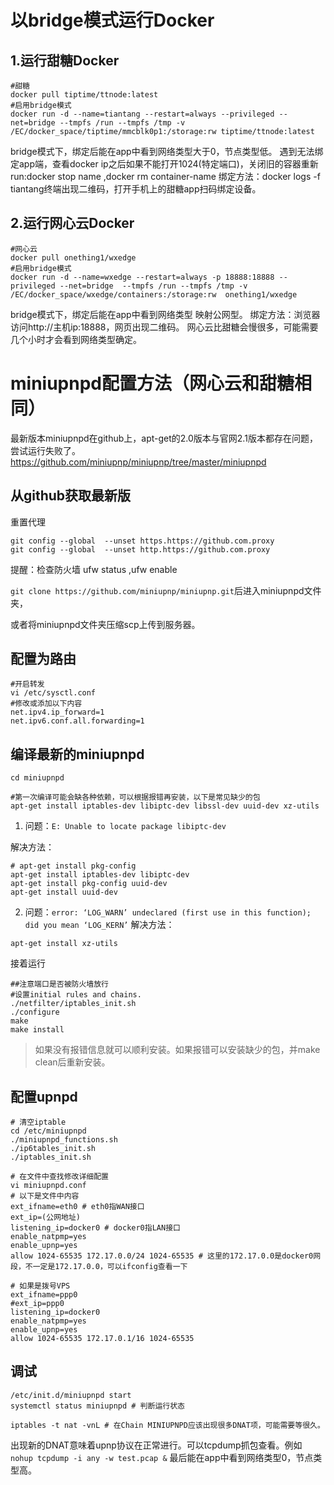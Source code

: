 # 以bridge模式运行Docker
## 1.运行甜糖Docker

```shell
#甜糖
docker pull tiptime/ttnode:latest
#启用bridge模式
docker run -d --name=tiantang --restart=always --privileged --net=bridge --tmpfs /run --tmpfs /tmp -v /EC/docker_space/tiptime/mmcblk0p1:/storage:rw tiptime/ttnode:latest
```

bridge模式下，绑定后能在app中看到网络类型大于0，节点类型低。
遇到无法绑定app端，查看docker ip之后如果不能打开1024(特定端口)，关闭旧的容器重新run:docker stop name ,docker rm container-name
绑定方法：docker logs -f tiantang终端出现二维码，打开手机上的甜糖app扫码绑定设备。

## 2.运行网心云Docker

```shell
#网心云
docker pull onething1/wxedge
#启用bridge模式
docker run -d --name=wxedge --restart=always -p 18888:18888 --privileged --net=bridge  --tmpfs /run --tmpfs /tmp -v /EC/docker_space/wxedge/containers:/storage:rw  onething1/wxedge
```

bridge模式下，绑定后能在app中看到网络类型 映射公网型。
绑定方法：浏览器访问http://主机ip:18888，网页出现二维码。
网心云比甜糖会慢很多，可能需要几个小时才会看到网络类型确定。

# miniupnpd配置方法（网心云和甜糖相同）
最新版本miniupnpd在github上，apt-get的2.0版本与官网2.1版本都存在问题，尝试运行失败了。
https://github.com/miniupnp/miniupnp/tree/master/miniupnpd

## 从github获取最新版
重置代理
```shell
git config --global  --unset https.https://github.com.proxy 
git config --global  --unset http.https://github.com.proxy
```
提醒：检查防火墙 ufw status  ,ufw enable 

`git clone https://github.com/miniupnp/miniupnp.git`后进入miniupnpd文件夹，

或者将miniupnpd文件夹压缩scp上传到服务器。

## 配置为路由

```shell
#开启转发
vi /etc/sysctl.conf
#修改或添加以下内容
net.ipv4.ip_forward=1
net.ipv6.conf.all.forwarding=1
```

## 编译最新的miniupnpd

```shell
cd miniupnpd

#第一次编译可能会缺各种依赖，可以根据报错再安装，以下是常见缺少的包
apt-get install iptables-dev libiptc-dev libssl-dev uuid-dev xz-utils
```

1. 问题：`E: Unable to locate package libiptc-dev`

解决方法：
```shell
# apt-get install pkg-config
apt-get install iptables-dev libiptc-dev
apt-get install pkg-config uuid-dev
apt-get install uuid-dev
```

2. 问题：`error: ‘LOG_WARN’ undeclared (first use in this function); did you mean ‘LOG_KERN’`
解决方法：
```shell
apt-get install xz-utils
```

接着运行
```shell
##注意端口是否被防火墙放行
#设置initial rules and chains.
./netfilter/iptables_init.sh 
./configure
make
make install
```

> 如果没有报错信息就可以顺利安装。如果报错可以安装缺少的包，并make clean后重新安装。

## 配置upnpd
```shell
# 清空iptable
cd /etc/miniupnpd
./miniupnpd_functions.sh
./ip6tables_init.sh 
./iptables_init.sh

# 在文件中查找修改详细配置
vi miniupnpd.conf
# 以下是文件中内容
ext_ifname=eth0 # eth0指WAN接口
ext_ip=(公网地址)
listening_ip=docker0 # docker0指LAN接口
enable_natpmp=yes
enable_upnp=yes
allow 1024-65535 172.17.0.0/24 1024-65535 # 这里的172.17.0.0是docker0网段，不一定是172.17.0.0，可以ifconfig查看一下

# 如果是拨号VPS
ext_ifname=ppp0
#ext_ip=ppp0
listening_ip=docker0
enable_natpmp=yes
enable_upnp=yes
allow 1024-65535 172.17.0.1/16 1024-65535
```

## 调试
```shell
/etc/init.d/miniupnpd start
systemctl status miniupnpd # 判断运行状态

iptables -t nat -vnL # 在Chain MINIUPNPD应该出现很多DNAT项，可能需要等很久。
```

出现新的DNAT意味着upnp协议在正常进行。可以tcpdump抓包查看。例如 `nohup tcpdump -i any -w test.pcap &`
最后能在app中看到网络类型0，节点类型高。

